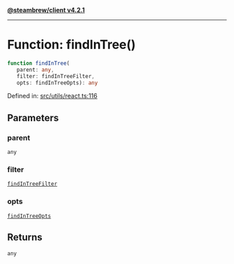[**@steambrew/client v4.2.1**](../README.md)

***

# Function: findInTree()

```ts
function findInTree(
   parent: any, 
   filter: findInTreeFilter, 
   opts: findInTreeOpts): any
```

Defined in: [src/utils/react.ts:116](https://github.com/SteamClientHomebrew/SDK/blob/main/typescript-packages/client/src/utils/react.ts#L116)

## Parameters

### parent

`any`

### filter

[`findInTreeFilter`](../type-aliases/findInTreeFilter.md)

### opts

[`findInTreeOpts`](../interfaces/findInTreeOpts.md)

## Returns

`any`
